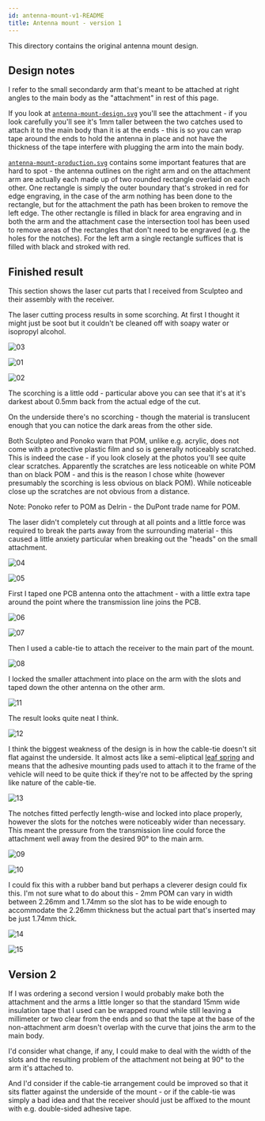 ```yaml
---
id: antenna-mount-v1-README
title: Antenna mount - version 1
---
```


This directory contains the original antenna mount design.

Design notes
------------

I refer to the small secondardy arm that's meant to be attached at right angles to the main body as the "attachment" in rest of this page.

If you look at [`antenna-mount-design.svg`](../../assets/antenna-mount/version-1/antenna-mount-design.svg) you'll see the attachment - if you look carefully you'll see it's 1mm taller between the two catches used to attach it to the main body than it is at the ends - this is so you can wrap tape around the ends to hold the antenna in place and not have the thickness of the tape interfere with plugging the arm into the main body.

[`antenna-mount-production.svg`](../../assets/antenna-mount/version-1/antenna-mount-production.svg) contains some important features that are hard to spot - the antenna outlines on the right arm and on the attachment arm are actually each made up of two rounded rectangle overlaid on each other. One rectangle is simply the outer boundary that's stroked in red for edge engraving, in the case of the arm nothing has been done to the rectangle, but for the attachment the path has been broken to remove the left edge. The other rectangle is filled in black for area engraving and in both the arm and the attachment case the intersection tool has been used to remove areas of the rectangles that don't need to be engraved (e.g. the holes for the notches). For the left arm a single rectangle suffices that is filled with black and stroked with red.

Finished result
---------------

This section shows the laser cut parts that I received from Sculpteo and their assembly with the receiver.

The laser cutting process results in some scorching. At first I thought it might just be soot but it couldn't be cleaned off with soapy water or isopropyl alcohol.

![03](../../assets/antenna-mount/version-1/images/DSC_0006.jpg)

![01](../../assets/antenna-mount/version-1/images/DSC_0001.jpg)

![02](../../assets/antenna-mount/version-1/images/DSC_0004.jpg)

The scorching is a little odd - particular above you can see that it's at it's darkest about 0.5mm back from the actual edge of the cut.

On the underside there's no scorching - though the material is translucent enough that you can notice the dark areas from the other side.

Both Sculpteo and Ponoko warn that POM, unlike e.g. acrylic, does not come with a protective plastic film and so is generally noticeably scratched. This is indeed the case - if you look closely at the photos you'll see quite clear scratches. Apparently the scratches are less noticeable on white POM than on black POM - and this is the reason I chose white (however presumably the scorching is less obvious on black POM). While noticeable close up the scratches are not obvious from a distance.

Note: Ponoko refer to POM as Delrin - the DuPont trade name for POM.

The laser didn't completely cut through at all points and a little force was required to break the parts away from the surrounding material - this caused a little anxiety particular when breaking out the "heads" on the small attachment.

![04](../../assets/antenna-mount/version-1/images/DSC_0007.jpg)

![05](../../assets/antenna-mount/version-1/images/DSC_0009.jpg)

First I taped one PCB antenna onto the attachment - with a little extra tape around the point where the transmission line joins the PCB.

![06](../../assets/antenna-mount/version-1/images/DSC_0010.jpg)

![07](../../assets/antenna-mount/version-1/images/DSC_0013.jpg)

Then I used a cable-tie to attach the receiver to the main part of the mount.

![08](../../assets/antenna-mount/version-1/images/DSC_0015.jpg)

I locked the smaller attachment into place on the arm with the slots and taped down the other antenna on the other arm.

![11](../../assets/antenna-mount/version-1/images/DSC_0020.jpg)

The result looks quite neat I think.

![12](../../assets/antenna-mount/version-1/images/DSC_0022.jpg)

I think the biggest weakness of the design is in how the cable-tie doesn't sit flat against the underside. It almost acts like a semi-eliptical [leaf spring](https://en.wikipedia.org/wiki/Leaf_spring) and means that the adhesive mounting pads used to attach it to the frame of the vehicle will need to be quite thick if they're not to be affected by the spring like nature of the cable-tie.

![13](../../assets/antenna-mount/version-1/images/DSC_0023.jpg)

The notches fitted perfectly length-wise and locked into place properly, however the slots for the notches were noticeably wider than necessary. This meant the pressure from the transmission line could force the attachment well away from the desired 90&deg; to the main arm.

![09](../../assets/antenna-mount/version-1/images/DSC_0017.jpg)

![10](../../assets/antenna-mount/version-1/images/DSC_0018.jpg)

I could fix this with a rubber band but perhaps a cleverer design could fix this. I'm not sure what to do about this - 2mm POM can vary in width between 2.26mm and 1.74mm so the slot has to be wide enough to accommodate the 2.26mm thickness but the actual part that's inserted may be just 1.74mm thick.

![14](../../assets/antenna-mount/version-1/images/DSC_0026.jpg)

![15](../../assets/antenna-mount/version-1/images/DSC_0028.jpg)

Version 2
---------

If I was ordering a second version I would probably make both the attachment and the arms a little longer so that the standard 15mm wide insulation tape that I used can be wrapped round while still leaving a millimeter or two clear from the ends and so that the tape at the base of the non-attachment arm doesn't overlap with the curve that joins the arm to the main body.

I'd consider what change, if any, I could make to deal with the width of the slots and the resulting problem of the attachment not being at 90&deg; to the arm it's attached to.

And I'd consider if the cable-tie arrangement could be improved so that it sits flatter against the underside of the mount - or if the cable-tie was simply a bad idea and that the receiver should just be affixed to the mount with e.g. double-sided adhesive tape.
